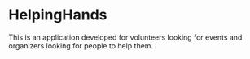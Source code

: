 # HelpingHands
This is an application developed for volunteers looking for events and organizers looking for people to help them.
